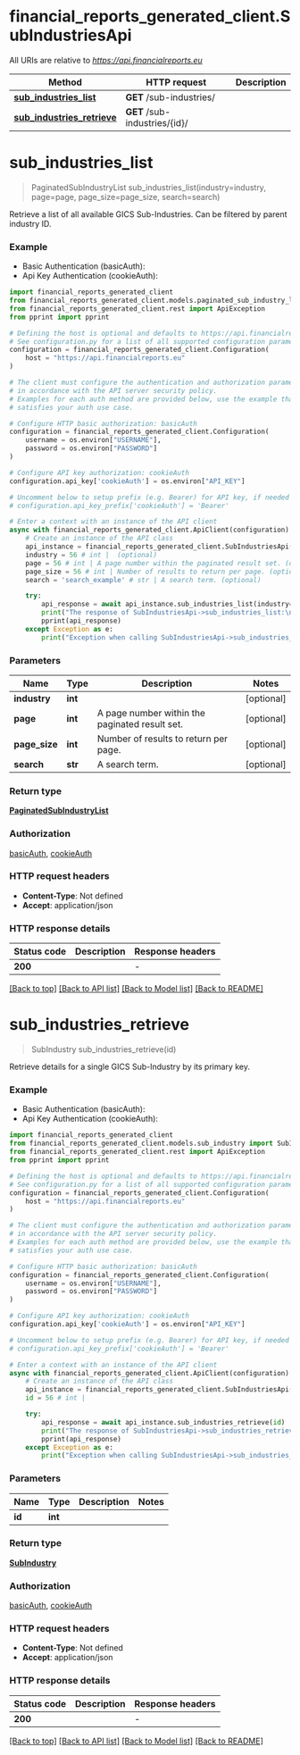 # financial_reports_generated_client.SubIndustriesApi

All URIs are relative to *https://api.financialreports.eu*

Method | HTTP request | Description
------------- | ------------- | -------------
[**sub_industries_list**](SubIndustriesApi.md#sub_industries_list) | **GET** /sub-industries/ | 
[**sub_industries_retrieve**](SubIndustriesApi.md#sub_industries_retrieve) | **GET** /sub-industries/{id}/ | 


# **sub_industries_list**
> PaginatedSubIndustryList sub_industries_list(industry=industry, page=page, page_size=page_size, search=search)

Retrieve a list of all available GICS Sub-Industries. Can be filtered by parent industry ID.

### Example

* Basic Authentication (basicAuth):
* Api Key Authentication (cookieAuth):

```python
import financial_reports_generated_client
from financial_reports_generated_client.models.paginated_sub_industry_list import PaginatedSubIndustryList
from financial_reports_generated_client.rest import ApiException
from pprint import pprint

# Defining the host is optional and defaults to https://api.financialreports.eu
# See configuration.py for a list of all supported configuration parameters.
configuration = financial_reports_generated_client.Configuration(
    host = "https://api.financialreports.eu"
)

# The client must configure the authentication and authorization parameters
# in accordance with the API server security policy.
# Examples for each auth method are provided below, use the example that
# satisfies your auth use case.

# Configure HTTP basic authorization: basicAuth
configuration = financial_reports_generated_client.Configuration(
    username = os.environ["USERNAME"],
    password = os.environ["PASSWORD"]
)

# Configure API key authorization: cookieAuth
configuration.api_key['cookieAuth'] = os.environ["API_KEY"]

# Uncomment below to setup prefix (e.g. Bearer) for API key, if needed
# configuration.api_key_prefix['cookieAuth'] = 'Bearer'

# Enter a context with an instance of the API client
async with financial_reports_generated_client.ApiClient(configuration) as api_client:
    # Create an instance of the API class
    api_instance = financial_reports_generated_client.SubIndustriesApi(api_client)
    industry = 56 # int |  (optional)
    page = 56 # int | A page number within the paginated result set. (optional)
    page_size = 56 # int | Number of results to return per page. (optional)
    search = 'search_example' # str | A search term. (optional)

    try:
        api_response = await api_instance.sub_industries_list(industry=industry, page=page, page_size=page_size, search=search)
        print("The response of SubIndustriesApi->sub_industries_list:\n")
        pprint(api_response)
    except Exception as e:
        print("Exception when calling SubIndustriesApi->sub_industries_list: %s\n" % e)
```



### Parameters


Name | Type | Description  | Notes
------------- | ------------- | ------------- | -------------
 **industry** | **int**|  | [optional] 
 **page** | **int**| A page number within the paginated result set. | [optional] 
 **page_size** | **int**| Number of results to return per page. | [optional] 
 **search** | **str**| A search term. | [optional] 

### Return type

[**PaginatedSubIndustryList**](PaginatedSubIndustryList.md)

### Authorization

[basicAuth](../README.md#basicAuth), [cookieAuth](../README.md#cookieAuth)

### HTTP request headers

 - **Content-Type**: Not defined
 - **Accept**: application/json

### HTTP response details

| Status code | Description | Response headers |
|-------------|-------------|------------------|
**200** |  |  -  |

[[Back to top]](#) [[Back to API list]](../README.md#documentation-for-api-endpoints) [[Back to Model list]](../README.md#documentation-for-models) [[Back to README]](../README.md)

# **sub_industries_retrieve**
> SubIndustry sub_industries_retrieve(id)

Retrieve details for a single GICS Sub-Industry by its primary key.

### Example

* Basic Authentication (basicAuth):
* Api Key Authentication (cookieAuth):

```python
import financial_reports_generated_client
from financial_reports_generated_client.models.sub_industry import SubIndustry
from financial_reports_generated_client.rest import ApiException
from pprint import pprint

# Defining the host is optional and defaults to https://api.financialreports.eu
# See configuration.py for a list of all supported configuration parameters.
configuration = financial_reports_generated_client.Configuration(
    host = "https://api.financialreports.eu"
)

# The client must configure the authentication and authorization parameters
# in accordance with the API server security policy.
# Examples for each auth method are provided below, use the example that
# satisfies your auth use case.

# Configure HTTP basic authorization: basicAuth
configuration = financial_reports_generated_client.Configuration(
    username = os.environ["USERNAME"],
    password = os.environ["PASSWORD"]
)

# Configure API key authorization: cookieAuth
configuration.api_key['cookieAuth'] = os.environ["API_KEY"]

# Uncomment below to setup prefix (e.g. Bearer) for API key, if needed
# configuration.api_key_prefix['cookieAuth'] = 'Bearer'

# Enter a context with an instance of the API client
async with financial_reports_generated_client.ApiClient(configuration) as api_client:
    # Create an instance of the API class
    api_instance = financial_reports_generated_client.SubIndustriesApi(api_client)
    id = 56 # int | 

    try:
        api_response = await api_instance.sub_industries_retrieve(id)
        print("The response of SubIndustriesApi->sub_industries_retrieve:\n")
        pprint(api_response)
    except Exception as e:
        print("Exception when calling SubIndustriesApi->sub_industries_retrieve: %s\n" % e)
```



### Parameters


Name | Type | Description  | Notes
------------- | ------------- | ------------- | -------------
 **id** | **int**|  | 

### Return type

[**SubIndustry**](SubIndustry.md)

### Authorization

[basicAuth](../README.md#basicAuth), [cookieAuth](../README.md#cookieAuth)

### HTTP request headers

 - **Content-Type**: Not defined
 - **Accept**: application/json

### HTTP response details

| Status code | Description | Response headers |
|-------------|-------------|------------------|
**200** |  |  -  |

[[Back to top]](#) [[Back to API list]](../README.md#documentation-for-api-endpoints) [[Back to Model list]](../README.md#documentation-for-models) [[Back to README]](../README.md)


